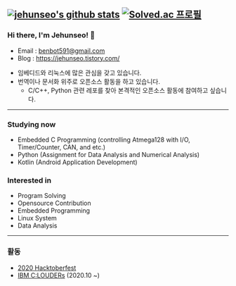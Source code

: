 [![jehunseo's github stats](https://github-readme-stats.vercel.app/api?username=jehunseo&show_icons=true&count_private=true)](https://github.com/anuraghazra/github-readme-stats)
[![Solved.ac 프로필](http://mazassumnida.wtf/api/generate_badge?boj=benbot5)](https://solved.ac/benbot5)
---
### Hi there, I'm Jehunseo! 👋
- Email : benbot591@gmail.com
- Blog : https://jehunseo.tistory.com/
<!-- Kaggle Profile : https://www.kaggle.com/jehunseo -->
- 임베디드와 리눅스에 많은 관심을 갖고 있습니다.
- 번역이나 문서화 위주로 오픈소스 활동을 하고 있습니다. 
  - C/C++, Python 관련 레포를 찾아 본격적인 오픈소스 활동에 참여하고 싶습니다.
---

### Studying now
- Embedded C Programming (controlling Atmega128 with I/O, Timer/Counter, CAN, and etc.)
- Python (Assignment for Data Analysis and Numerical Analysis)
- Kotlin (Android Application Development)

### Interested in
- Program Solving
- Opensource Contribution
- Embedded Programming
- Linux System
- Data Analysis
---
### 활동
- [2020 Hacktoberfest](https://hacktoberfest.digitalocean.com/)
- [IBM C:LOUDERs](https://developer.ibm.com/kr/clouders/?fbclid=IwAR1jv6Ac7pjwLc81VO3T5N_zqLf2v8SBSEEJYKGVAVKSGAF34m0pjlaf-Gw) (2020.10 ~)
<!--
**jehunseo/jehunseo** is a ✨ _special_ ✨ repository because its `README.md` (this file) appears on your GitHub profile.

Here are some ideas to get you started:

- 🔭 I’m currently working on ...
- 🌱 I’m currently learning ...
- 👯 I’m looking to collaborate on ...
- 🤔 I’m looking for help with ...
- 💬 Ask me about ...
- 📫 How to reach me: ...
- 😄 Pronouns: ...
- ⚡ Fun fact: ...
-->
